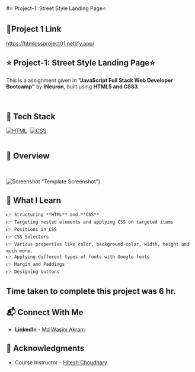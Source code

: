 #⭐ Project-1: Street Style Landing Page⭐
## 🔗Project 1 Link
https://htmlcssproject01.netlify.app/



## ⭐ Project-1: Street Style Landing Page⭐



This is a assignment given in **"JavaScript Full Stack Web Developer Bootcamp"** by **iNeuron**, built using **HTML5 and CSS3**.
<br>

<br>

## 📌 Tech Stack

[![HTML](https://img.shields.io/badge/html5%20-%23E34F26.svg?&style=for-the-badge&logo=html5&logoColor=white)](https://github.com/pk170970)&nbsp;
[![CSS](https://img.shields.io/badge/css3%20-%231572B6.svg?&style=for-the-badge&logo=css3&logoColor=white)](https://github.com/pk170970)&nbsp;
<br>
<br>

## 📌 Overview

<br>

![Screenshot](./) "Template Screenshot")


## 📌 What I Learn
    👉 Structuring **HTML** and **CSS**
    👉 Targeting nested elements and applying CSS on targeted items
    👉 Positions in CSS
    👉 CSS Selectors
    👉 Various properties like color, background-color, width, height and much more.
    👉 Applying different types of fonts with Google fonts
    👉 Margin and Paddings
    👉 Designing buttons

## Time taken to complete this project was **6 hr**.

## 📬 Connect With Me

- **LinkedIn** - [Md Wasim Akram](https://www.linkedin.com/in/technowasim3/)

## 📌 Acknowledgments

- Course Instructor - [Hitesh Choudhary](https://github.com/hiteshchoudhary)
